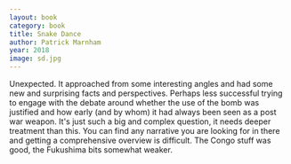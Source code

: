 ```yaml
---
layout: book
category: book
title: Snake Dance
author: Patrick Marnham
year: 2018
image: sd.jpg
---
```


Unexpected.  It approached from some interesting angles and had some new and surprising facts and perspectives.  Perhaps less successful trying to engage with the debate around whether the use of the bomb was justified and how early (and by whom) it had always been seen as a post war weapon.  It's just such a big and complex question, it needs deeper treatment than this.  You can find any narrative you are looking for in there and getting a comprehensive overview is difficult.  The Congo stuff was good, the Fukushima bits somewhat weaker.
